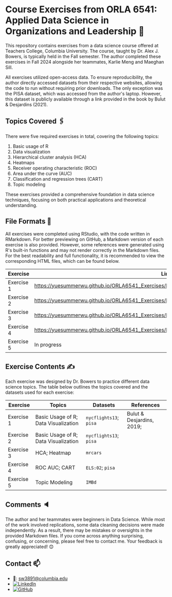 # Course Exercises from ORLA 6541: Applied Data Science in Organizations and Leadership 📝

This repository contains exercises from a data science course offered at Teachers College, Columbia University. The course, taught by Dr. Alex J. Bowers, is typically held in the Fall semester. The author completed these exercises in Fall 2024 alongside her teammates, Karlie Meng and Maeghan Sill.

All exercises utilized open-access data. To ensure reproducibility, the author directly accessed datasets from their respective websites, allowing the code to run without requiring prior downloads. The only exception was the PISA dataset, which was accessed from the author's laptop. However, this dataset is publicly available through a link provided in the book by Bulut & Desjardins (2021).

## Topics Covered 🖇️

There were five required exercises in total, covering the following topics:

1. Basic usage of R
2. Data visualization
3. Hierarchical cluster analysis (HCA)
4. Heatmaps 
5. Receiver operating characteristic (ROC)
6. Area under the curve (AUC)
7. Classification and regression trees (CART)
8. Topic modeling

These exercises provided a comprehensive foundation in data science techniques, focusing on both practical applications and theoretical understanding.

## File Formats 📁

All exercises were completed using RStudio, with the code written in RMarkdown. For better previewing on GitHub, a Markdown version of each exercise is also provided. However, some references were generated using R's built-in functions and may not render correctly in the Markdown files. For the best readability and full functionality, it is recommended to view the corresponding HTML files, which can be found below.

|Exercise|Link|
|--------|----|
|Exercise 1| https://yuesummerwu.github.io/ORLA6541_Exercises/Exercise1_DataVis_1/ORLA6541_Exercise1.html|
|Exercise 2| https://yuesummerwu.github.io/ORLA6541_Exercises/Exercise2_DataVis_2/ORLA6541_Exercise2.html|
|Exercise 3| https://yuesummerwu.github.io/ORLA6541_Exercises/Exercise3_HCA_Heatmap/ORLA6541_Exercise3.html|
|Exercise 4| https://yuesummerwu.github.io/ORLA6541_Exercises/Exercise4_ROC_AUC_CART/ORLA6541_Exercise4.html|
|Exercise 5| In progress|

## Exercise Contents ✍️

Each exercise was designed by Dr. Bowers to practice different data science topics. The table below outlines the topics covered and the datasets used for each exercise:

| Exercise | Topics | Datasets | References |
|----------|----------|----------|----------| 
| Exercise 1  | Basic Usage of R; Data Visualization  | `nycflights13`; `pisa`  |Bulut & Desjardins, 2019; | 
| Exercise 2  | Basic Usage of R; Data Visualization | `nycflights13`; `pisa`   |
| Exercise 3  | HCA; Heatmap  | `mrcars`  |
| Exercise 4  | ROC AUC; CART | `ELS:02`; `pisa`  |
| Exercise 5  | Topic Modeling | `IMBd`  |

## Comments 🔈

The author and her teammates were beginners in Data Science. While most of the work involved replications, some data cleaning decisions were made independently. As a result, there may be mistakes or oversights in the provided Markdown files. If you come across anything surprising, confusing, or concerning, please feel free to contact me. Your feedback is greatly appreciated! 😊

## Contact 📫
- 📧: sw3891@columbia.edu 
- [![LinkedIn](https://img.shields.io/badge/LinkedIn-Connect-blue?style=for-the-badge&logo=linkedin)](https://www.linkedin.com/in/yuesummerwu/)  
- [![GitHub](https://img.shields.io/badge/GitHub-Explore-black?style=for-the-badge&logo=github)](https://github.com/yuesummerwu)  

